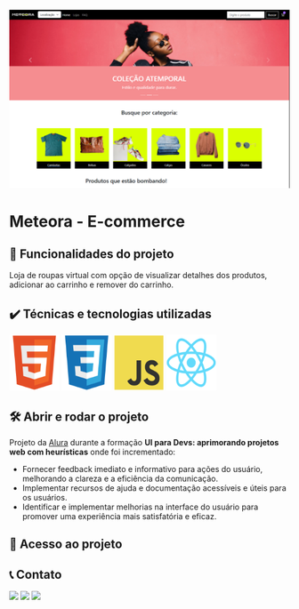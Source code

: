 ![Descricao da sua imagem](./assets/capa.PNG)

# Meteora - E-commerce

## 🔨 Funcionalidades do projeto

Loja de roupas virtual com opção de visualizar detalhes dos produtos, adicionar ao carrinho e remover do carrinho.

## ✔️ Técnicas e tecnologias utilizadas

<div>
  <img alt="Misael-HTML" height="100" width="90" src="https://raw.githubusercontent.com/devicons/devicon/master/icons/html5/html5-original.svg">
  <img alt="Misael-CSS" height="100" width="90" src="https://raw.githubusercontent.com/devicons/devicon/master/icons/css3/css3-original.svg">
  <img alt="JavaScript" height="100" width="90" src="https://raw.githubusercontent.com/devicons/devicon/master/icons/javascript/javascript-original.svg">
  <img alt="Misael-CSS" height="100" width="90" src="https://raw.githubusercontent.com/devicons/devicon/master/icons/react/react-original.svg">
</div>

## 🛠️ Abrir e rodar o projeto

Projeto da [Alura](https://cursos.alura.com.br/) durante a formação **UI para Devs: aprimorando projetos web com heurísticas** onde foi incrementado:

- Fornecer feedback imediato e informativo para ações do usuário, melhorando a clareza e a eficiência da comunicação.
- Implementar recursos de ajuda e documentação acessíveis e úteis para os usuários.
- Identificar e implementar melhorias na interface do usuário para promover uma experiência mais satisfatória e eficaz.

## 📁 Acesso ao projeto

<h2> 📞 Contato</h2>
<div> 
  <a href="https://instagram.com/misaelvborges" target="_blank"><img src="https://img.shields.io/badge/-Instagram-%23E4405F?style=for-the-badge&logo=instagram&logoColor=white" target="_blank"></a>
  <a href = "mailto:misaelborges1981@gmail.com"><img src="https://img.shields.io/badge/-Gmail-%23333?style=for-the-badge&logo=gmail&logoColor=white" target="_blank"></a>
  <a href="https://www.linkedin.com/in/misael-borges-5a5214181" target="_blank"><img src="https://img.shields.io/badge/-LinkedIn-%230077B5?style=for-the-badge&logo=linkedin&logoColor=white" target="_blank"></a> 
  <a href= https://img.shields.io/badge/WhatsApp-25D366?style=for-the-badge&logo=whatsapp&logoColor=white></a>
</div>
